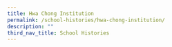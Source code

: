 ```yaml
---
title: Hwa Chong Institution
permalink: /school-histories/hwa-chong-institution/
description: ""
third_nav_title: School Histories
---
```

